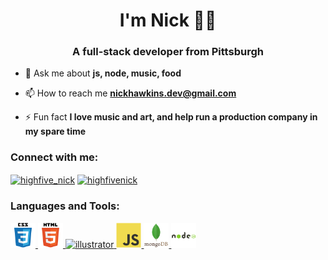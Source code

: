 <h1 align="center">I'm Nick 👋🏽</h1>
<h3 align="center">A full-stack developer from Pittsburgh</h3>



- 💬 Ask me about **js, node, music, food**

- 📫 How to reach me **nickhawkins.dev@gmail.com**

- ⚡ Fun fact **I love music and art, and help run a production company in my spare time**

<h3 align="left">Connect with me:</h3>
<p align="left">
<a href="https://twitter.com/highfive_nick" target="blank"><img align="center" src="https://cdn-icons-png.flaticon.com/512/145/145812.png" alt="highfive_nick" height="40" width="40" /></a>
<a href="https://linkedin.com/in/highfivenick" target="blank"><img align="center" src="https://cdn-icons-png.flaticon.com/512/733/733553.png" alt="highfivenick" height="40" width="40" /></a>
</p>

<h3 align="left">Languages and Tools:</h3>
<p align="left"> <a href="https://www.w3schools.com/css/" target="_blank" rel="noreferrer"> <img src="https://raw.githubusercontent.com/devicons/devicon/master/icons/css3/css3-original-wordmark.svg" alt="css3" width="40" height="40"/> </a> <a href="https://www.w3.org/html/" target="_blank" rel="noreferrer"> <img src="https://raw.githubusercontent.com/devicons/devicon/master/icons/html5/html5-original-wordmark.svg" alt="html5" width="40" height="40"/> </a> <a href="https://www.adobe.com/in/products/illustrator.html" target="_blank" rel="noreferrer"> <img src="https://www.vectorlogo.zone/logos/adobe_illustrator/adobe_illustrator-icon.svg" alt="illustrator" width="40" height="40"/> </a> <a href="https://developer.mozilla.org/en-US/docs/Web/JavaScript" target="_blank" rel="noreferrer"> <img src="https://raw.githubusercontent.com/devicons/devicon/master/icons/javascript/javascript-original.svg" alt="javascript" width="40" height="40"/> </a> <a href="https://www.mongodb.com/" target="_blank" rel="noreferrer"> <img src="https://raw.githubusercontent.com/devicons/devicon/master/icons/mongodb/mongodb-original-wordmark.svg" alt="mongodb" width="40" height="40"/> </a> <a href="https://nodejs.org" target="_blank" rel="noreferrer"> <img src="https://raw.githubusercontent.com/devicons/devicon/master/icons/nodejs/nodejs-original-wordmark.svg" alt="nodejs" width="40" height="40"/> </a> </p>
